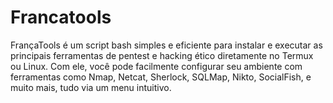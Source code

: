 # Francatools
FrançaTools é um script bash simples e eficiente para instalar e executar as principais ferramentas de pentest e hacking ético diretamente no Termux ou Linux. Com ele, você pode facilmente configurar seu ambiente com ferramentas como Nmap, Netcat, Sherlock, SQLMap, Nikto, SocialFish, e muito mais, tudo via um menu intuitivo.
